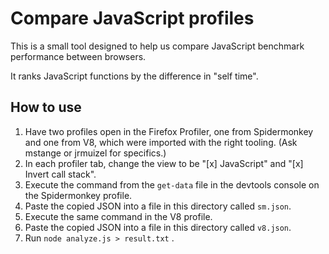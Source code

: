 # Compare JavaScript profiles

This is a small tool designed to help us compare JavaScript benchmark performance between browsers.

It ranks JavaScript functions by the difference in "self time".

## How to use

 1. Have two profiles open in the Firefox Profiler, one from Spidermonkey and one from V8, which were imported with the right tooling. (Ask mstange 
 or jrmuizel for specifics.)
 2. In each profiler tab, change the view to be "[x] JavaScript" and "[x] Invert call stack".
 3. Execute the command from the `get-data` file in the devtools console on the Spidermonkey profile.
 4. Paste the copied JSON into a file in this directory called `sm.json`.
 5. Execute the same command in the V8 profile.
 6. Paste the copied JSON into a file in this directory called `v8.json`.
 7. Run `node analyze.js > result.txt` .
